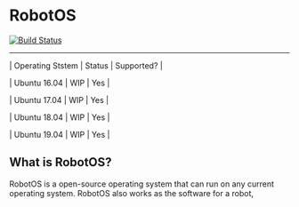 # RobotOS
[![Build Status](https://travis-ci.org/firebolt-ai/robotos.svg?branch=master)](https://travis-ci.org/firebolt-ai/robotos)

-------------------------------------------
| Operating Ststem | Status | Supported? |

| Ubuntu 16.04     | WIP    | Yes        |

| Ubuntu 17.04     | WIP    | Yes        |

| Ubuntu 18.04     | WIP    | Yes        |

| Ubuntu 19.04     | WIP    | Yes        |

## What is RobotOS?
RobotOS is a open-source operating system that can run on any current operating system. RobotOS also works as the software for a robot,
